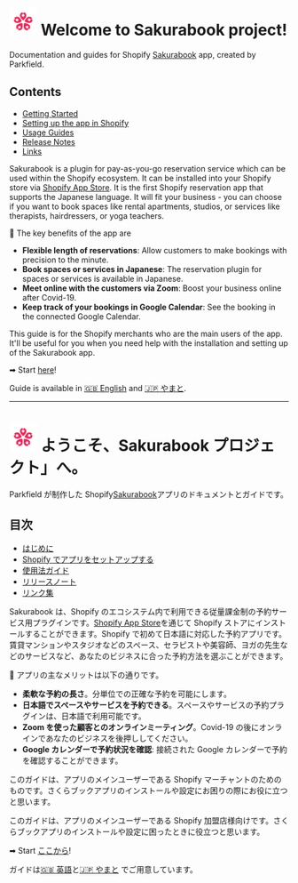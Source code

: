 # <img src="./img/App%20icon.png" alt="drawing" width="50"/> Welcome to Sakurabook project!

Documentation and guides for Shopify [Sakurabook](https://sakurabook.jp/) app, created by Parkfield.

## Contents

- [Getting Started](./en/getting-started.md)
- [Setting up the app in Shopify](./en/setting-up-the-app-in-shopify.md)
- [Usage Guides](./en/usage-guides.md)
- [Release Notes](./en/release-notes.md)
- [Links](./en/links.md)

Sakurabook is a plugin for pay-as-you-go reservation service which can be used within the Shopify ecosystem. It can be installed into your Shopify store via [Shopify App Store](https://apps.shopify.com/). It is the first Shopify reservation app that supports the Japanese language. It will fit your business - you can choose if you want to book spaces like rental apartments, studios, or services like therapists, hairdressers, or yoga teachers.

📌 The key benefits of the app are

- **Flexible length of reservations**: Allow customers to make bookings with precision to the minute.
- **Book spaces or services in Japanese**: The reservation plugin for spaces or services is available in Japanese.
- **Meet online with the customers via Zoom**: Boost your business online after Covid-19.
- **Keep track of your bookings in Google Calendar**: See the booking in the connected Google Calendar.

This guide is for the Shopify merchants who are the main users of the app. It'll be useful for you when you need help with the installation and setting up of the Sakurabook app.

➡ Start [here](./en/getting-started.md)!

Guide is available in [🇬🇧 English](#welcome-to-sakurabook-project) and [🇯🇵 やまと](#ようこそsakurabook-プロジェクトへ).

---

# <img src="./img/App%20icon.png" alt="drawing" width="50"/> ようこそ、Sakurabook プロジェクト」へ。

Parkfield が制作した Shopify[Sakurabook](https://sakurabook.jp/)アプリのドキュメントとガイドです。

## 目次

- [はじめに](./ja/getting-started.md)
- [Shopify でアプリをセットアップする](./ja/setting-up-the-app-in-shopify.md)
- [使用法ガイド](./ja/usage-guides.md)
- [リリースノート](./ja/release-notes.md)
- [リンク集](./ja/links.md)

Sakurabook は、Shopify のエコシステム内で利用できる従量課金制の予約サービス用プラグインです。[Shopify App Store](https://apps.shopify.com/)を通じて Shopify ストアにインストールすることができます。Shopify で初めて日本語に対応した予約アプリです。賃貸マンションやスタジオなどのスペース、セラピストや美容師、ヨガの先生などのサービスなど、あなたのビジネスに合った予約方法を選ぶことができます。

📌 アプリの主なメリットは以下の通りです。

- **柔軟な予約の長さ**。分単位での正確な予約を可能にします。
- **日本語でスペースやサービスを予約できる**。スペースやサービスの予約プラグインは、日本語で利用可能です。
- **Zoom を使った顧客とのオンラインミーティング**。Covid-19 の後にオンラインであなたのビジネスを後押ししてください。
- **Google カレンダーで予約状況を確認**: 接続された Google カレンダーで予約を確認することができます。

このガイドは、アプリのメインユーザーである Shopify マーチャントのためのものです。さくらブックアプリのインストールや設定にお困りの際にお役に立つと思います。

このガイドは、アプリのメインユーザーである Shopify 加盟店様向けです。さくらブックアプリのインストールや設定に困ったときに役立つと思います。

➡ Start [ここから](./ja/getting-started.md)!

ガイドは[🇬🇧 英語](#welcome-to-sakurabook-project)と[🇯🇵 やまと](#ようこそsakurabook-プロジェクトへ) でご用意しています。

